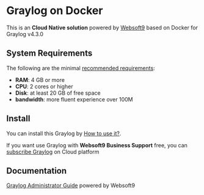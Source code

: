 # Graylog on Docker  

This is an **Cloud Native solution** powered by [Websoft9](https://www.websoft9.com) based on Docker for Graylog v4.3.0

## System Requirements

The following are the minimal [recommended requirements](https://docs.graylog.org/en/3.3/pages/installation.html#system-requirements):

* **RAM**: 4 GB or more
* **CPU**: 2 cores or higher
* **Disk**: at least 20 GB of free space
* **bandwidth**: more fluent experience over 100M  

## Install

You can install this Graylog by [How to use it?](https://github.com/Websoft9/docker-library#how-to-use-it).   

If you want use Graylog with **Websoft9 Business Support** free, you can [subscribe Graylog](https://www.websoft9.com/apps) on Cloud platform

## Documentation

[Graylog Administrator Guide](https://support.websoft9.com/docs/graylog) powered by Websoft9
